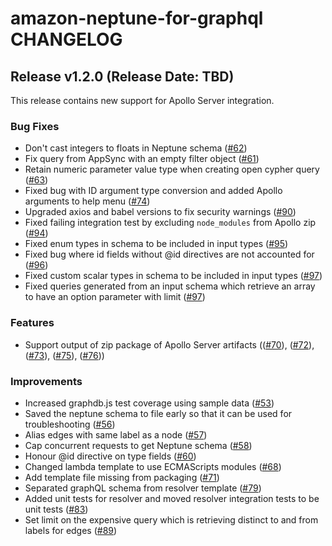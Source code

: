 <!--
Copyright 2023 Amazon.com, Inc. or its affiliates. All Rights Reserved.
Licensed under the Apache License, Version 2.0 (the "License").
You may not use this file except in compliance with the License.
A copy of the License is located at

http://www.apache.org/licenses/LICENSE-2.0

or in the "license" file accompanying this file. This file is distributed
on an "AS IS" BASIS, WITHOUT WARRANTIES OR CONDITIONS OF ANY KIND, either
express or implied. See the License for the specific language governing
permissions and limitations under the License.
-->

# amazon-neptune-for-graphql CHANGELOG

## Release v1.2.0 (Release Date: TBD)

This release contains new support for Apollo Server integration.

### Bug Fixes

* Don't cast integers to floats in Neptune schema ([#62](https://github.com/aws/amazon-neptune-for-graphql/pull/62))
* Fix query from AppSync with an empty filter object ([#61](https://github.com/aws/amazon-neptune-for-graphql/pull/61))
* Retain numeric parameter value type when creating open cypher query ([#63](https://github.com/aws/amazon-neptune-for-graphql/pull/63))
* Fixed bug with ID argument type conversion and added Apollo arguments to help menu ([#74](https://github.com/aws/amazon-neptune-for-graphql/pull/74))
* Upgraded axios and babel versions to fix security warnings ([#90](https://github.com/aws/amazon-neptune-for-graphql/pull/90))
* Fixed failing integration test by excluding `node_modules` from Apollo zip ([#94](https://github.com/aws/amazon-neptune-for-graphql/pull/94))
* Fixed enum types in schema to be included in input types ([#95](https://github.com/aws/amazon-neptune-for-graphql/pull/95))
* Fixed bug where id fields without @id directives are not accounted for ([#96](https://github.com/aws/amazon-neptune-for-graphql/pull/96))
* Fixed custom scalar types in schema to be included in input types ([#97](https://github.com/aws/amazon-neptune-for-graphql/pull/97))
* Fixed queries generated from an input schema which retrieve an array to have an option parameter with limit ([#97](https://github.com/aws/amazon-neptune-for-graphql/pull/97))


### Features

* Support output of zip package of Apollo Server artifacts (([#70](https://github.com/aws/amazon-neptune-for-graphql/pull/70)), ([#72](https://github.com/aws/amazon-neptune-for-graphql/pull/72)), ([#73](https://github.com/aws/amazon-neptune-for-graphql/pull/73)), ([#75](https://github.com/aws/amazon-neptune-for-graphql/pull/75)), ([#76](https://github.com/aws/amazon-neptune-for-graphql/pull/76)))

### Improvements

* Increased graphdb.js test coverage using sample data ([#53](https://github.com/aws/amazon-neptune-for-graphql/pull/53))
* Saved the neptune schema to file early so that it can be used for troubleshooting ([#56](https://github.com/aws/amazon-neptune-for-graphql/pull/56))
* Alias edges with same label as a node ([#57](https://github.com/aws/amazon-neptune-for-graphql/pull/57))
* Cap concurrent requests to get Neptune schema ([#58](https://github.com/aws/amazon-neptune-for-graphql/pull/58))
* Honour @id directive on type fields ([#60](https://github.com/aws/amazon-neptune-for-graphql/pull/60))
* Changed lambda template to use ECMAScripts modules ([#68](https://github.com/aws/amazon-neptune-for-graphql/pull/68))
* Add template file missing from packaging ([#71](https://github.com/aws/amazon-neptune-for-graphql/pull/71))
* Separated graphQL schema from resolver template ([#79](https://github.com/aws/amazon-neptune-for-graphql/pull/79))
* Added unit tests for resolver and moved resolver integration tests to be unit tests ([#83](https://github.com/aws/amazon-neptune-for-graphql/pull/83))
* Set limit on the expensive query which is retrieving distinct to and from labels for edges ([#89](https://github.com/aws/amazon-neptune-for-graphql/pull/89))
